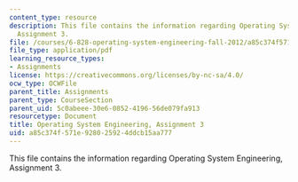 ```yaml
---
content_type: resource
description: This file contains the information regarding Operating System Engineering,
  Assignment 3.
file: /courses/6-828-operating-system-engineering-fall-2012/a85c374f571e928025924ddcb15aa777_MIT6_828F12_assignment3.pdf
file_type: application/pdf
learning_resource_types:
- Assignments
license: https://creativecommons.org/licenses/by-nc-sa/4.0/
ocw_type: OCWFile
parent_title: Assignments
parent_type: CourseSection
parent_uid: 5c0abeee-30e6-0852-4196-56de079fa913
resourcetype: Document
title: Operating System Engineering, Assignment 3
uid: a85c374f-571e-9280-2592-4ddcb15aa777
---
```

This file contains the information regarding Operating System Engineering, Assignment 3.